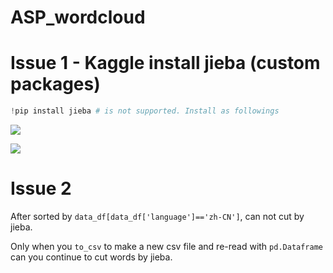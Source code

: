 # ASP_wordcloud

# Issue 1 - Kaggle install jieba (custom packages)

```python
!pip install jieba # is not supported. Install as followings
``` 


![](https://github.com/davidkorea/ASP_wordcloud/blob/master/README/1.jpg)

![](https://github.com/davidkorea/ASP_wordcloud/blob/master/README/2.jpg)


# Issue 2 

After sorted by  ```data_df[data_df['language']=='zh-CN']```, can not cut by jieba.

Only when you ```to_csv``` to make a new csv file and re-read with ```pd.Dataframe``` can you continue to cut words by jieba.
